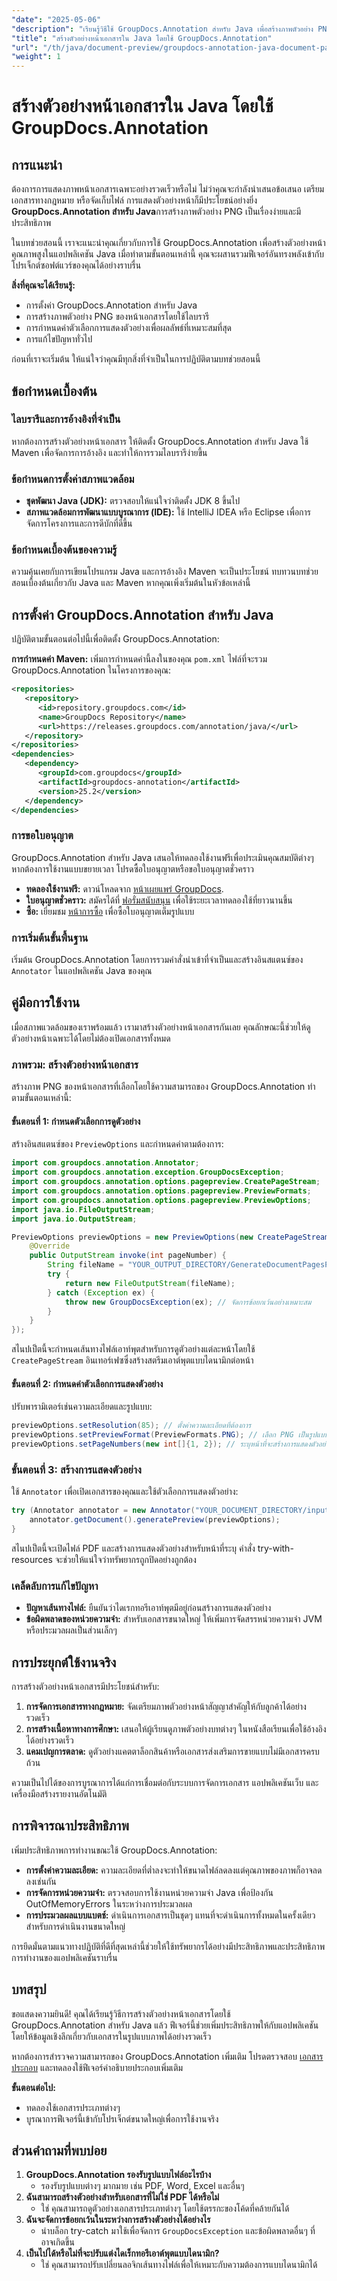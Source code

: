 ```yaml
---
"date": "2025-05-06"
"description": "เรียนรู้วิธีใช้ GroupDocs.Annotation สำหรับ Java เพื่อสร้างภาพตัวอย่าง PNG ที่มีคุณภาพสูงของหน้าเอกสาร ปรับปรุงซอฟต์แวร์ของคุณด้วยฟีเจอร์อันทรงพลังนี้"
"title": "สร้างตัวอย่างหน้าเอกสารใน Java โดยใช้ GroupDocs.Annotation"
"url": "/th/java/document-preview/groupdocs-annotation-java-document-page-previews/"
"weight": 1
---
```


# สร้างตัวอย่างหน้าเอกสารใน Java โดยใช้ GroupDocs.Annotation

## การแนะนำ

ต้องการการแสดงภาพหน้าเอกสารเฉพาะอย่างรวดเร็วหรือไม่ ไม่ว่าคุณจะกำลังนำเสนอข้อเสนอ เตรียมเอกสารทางกฎหมาย หรือจัดเก็บไฟล์ การแสดงตัวอย่างหน้าก็มีประโยชน์อย่างยิ่ง **GroupDocs.Annotation สำหรับ Java**การสร้างภาพตัวอย่าง PNG เป็นเรื่องง่ายและมีประสิทธิภาพ

ในบทช่วยสอนนี้ เราจะแนะนำคุณเกี่ยวกับการใช้ GroupDocs.Annotation เพื่อสร้างตัวอย่างหน้าคุณภาพสูงในแอปพลิเคชัน Java เมื่อทำตามขั้นตอนเหล่านี้ คุณจะผสานรวมฟีเจอร์อันทรงพลังเข้ากับโปรเจ็กต์ซอฟต์แวร์ของคุณได้อย่างราบรื่น

**สิ่งที่คุณจะได้เรียนรู้:**
- การตั้งค่า GroupDocs.Annotation สำหรับ Java
- การสร้างภาพตัวอย่าง PNG ของหน้าเอกสารโดยใช้ไลบรารี
- การกำหนดค่าตัวเลือกการแสดงตัวอย่างเพื่อผลลัพธ์ที่เหมาะสมที่สุด
- การแก้ไขปัญหาทั่วไป

ก่อนที่เราจะเริ่มต้น ให้แน่ใจว่าคุณมีทุกสิ่งที่จำเป็นในการปฏิบัติตามบทช่วยสอนนี้

## ข้อกำหนดเบื้องต้น

### ไลบรารีและการอ้างอิงที่จำเป็น
หากต้องการสร้างตัวอย่างหน้าเอกสาร ให้ติดตั้ง GroupDocs.Annotation สำหรับ Java ใช้ Maven เพื่อจัดการการอ้างอิง และทำให้การรวมไลบรารีง่ายขึ้น

### ข้อกำหนดการตั้งค่าสภาพแวดล้อม
- **ชุดพัฒนา Java (JDK):** ตรวจสอบให้แน่ใจว่าติดตั้ง JDK 8 ขึ้นไป
- **สภาพแวดล้อมการพัฒนาแบบบูรณาการ (IDE):** ใช้ IntelliJ IDEA หรือ Eclipse เพื่อการจัดการโครงการและการดีบักที่ดีขึ้น

### ข้อกำหนดเบื้องต้นของความรู้
ความคุ้นเคยกับการเขียนโปรแกรม Java และการอ้างอิง Maven จะเป็นประโยชน์ ทบทวนบทช่วยสอนเบื้องต้นเกี่ยวกับ Java และ Maven หากคุณเพิ่งเริ่มต้นในหัวข้อเหล่านี้

## การตั้งค่า GroupDocs.Annotation สำหรับ Java

ปฏิบัติตามขั้นตอนต่อไปนี้เพื่อติดตั้ง GroupDocs.Annotation:

**การกำหนดค่า Maven:**
เพิ่มการกำหนดค่านี้ลงในของคุณ `pom.xml` ไฟล์ที่จะรวม GroupDocs.Annotation ในโครงการของคุณ:
```xml
<repositories>
   <repository>
      <id>repository.groupdocs.com</id>
      <name>GroupDocs Repository</name>
      <url>https://releases.groupdocs.com/annotation/java/</url>
   </repository>
</repositories>
<dependencies>
   <dependency>
      <groupId>com.groupdocs</groupId>
      <artifactId>groupdocs-annotation</artifactId>
      <version>25.2</version>
   </dependency>
</dependencies>
```

### การขอใบอนุญาต
GroupDocs.Annotation สำหรับ Java เสนอให้ทดลองใช้งานฟรีเพื่อประเมินคุณสมบัติต่างๆ หากต้องการใช้งานแบบขยายเวลา โปรดซื้อใบอนุญาตหรือขอใบอนุญาตชั่วคราว

- **ทดลองใช้งานฟรี:** ดาวน์โหลดจาก [หน้าเผยแพร่ GroupDocs](https://releases-groupdocs.com/annotation/java/).
- **ใบอนุญาตชั่วคราว:** สมัครได้ที่ [ฟอรั่มสนับสนุน](https://forum.groupdocs.com/c/annotation/) เพื่อใช้ระยะเวลาทดลองใช้ที่ยาวนานขึ้น
- **ซื้อ:** เยี่ยมชม [หน้าการซื้อ](https://purchase.groupdocs.com/buy) เพื่อซื้อใบอนุญาตเต็มรูปแบบ

### การเริ่มต้นขั้นพื้นฐาน
เริ่มต้น GroupDocs.Annotation โดยการรวมคำสั่งนำเข้าที่จำเป็นและสร้างอินสแตนซ์ของ `Annotator` ในแอปพลิเคชัน Java ของคุณ

## คู่มือการใช้งาน
เมื่อสภาพแวดล้อมของเราพร้อมแล้ว เรามาสร้างตัวอย่างหน้าเอกสารกันเลย คุณลักษณะนี้ช่วยให้ดูตัวอย่างหน้าเฉพาะได้โดยไม่ต้องเปิดเอกสารทั้งหมด

### ภาพรวม: สร้างตัวอย่างหน้าเอกสาร
สร้างภาพ PNG ของหน้าเอกสารที่เลือกโดยใช้ความสามารถของ GroupDocs.Annotation ทำตามขั้นตอนเหล่านี้:

#### ขั้นตอนที่ 1: กำหนดตัวเลือกการดูตัวอย่าง
สร้างอินสแตนซ์ของ `PreviewOptions` และกำหนดค่าตามต้องการ:
```java
import com.groupdocs.annotation.Annotator;
import com.groupdocs.annotation.exception.GroupDocsException;
import com.groupdocs.annotation.options.pagepreview.CreatePageStream;
import com.groupdocs.annotation.options.pagepreview.PreviewFormats;
import com.groupdocs.annotation.options.pagepreview.PreviewOptions;
import java.io.FileOutputStream;
import java.io.OutputStream;

PreviewOptions previewOptions = new PreviewOptions(new CreatePageStream() {
    @Override
    public OutputStream invoke(int pageNumber) {
        String fileName = "YOUR_OUTPUT_DIRECTORY/GenerateDocumentPagesPreview_" + pageNumber + ".png";
        try {
            return new FileOutputStream(fileName);
        } catch (Exception ex) {
            throw new GroupDocsException(ex); // จัดการข้อยกเว้นอย่างเหมาะสม
        }
    }
});
```
สไนปเป็ตนี้จะกำหนดเส้นทางไฟล์เอาท์พุตสำหรับการดูตัวอย่างแต่ละหน้าโดยใช้ `CreatePageStream` อินเทอร์เฟซซึ่งสร้างสตรีมเอาต์พุตแบบไดนามิกต่อหน้า

#### ขั้นตอนที่ 2: กำหนดค่าตัวเลือกการแสดงตัวอย่าง
ปรับพารามิเตอร์เช่นความละเอียดและรูปแบบ:
```java
previewOptions.setResolution(85); // ตั้งค่าความละเอียดที่ต้องการ
previewOptions.setPreviewFormat(PreviewFormats.PNG); // เลือก PNG เป็นรูปแบบผลลัพธ์
previewOptions.setPageNumbers(new int[]{1, 2}); // ระบุหน้าที่จะสร้างการแสดงตัวอย่าง
```

### ขั้นตอนที่ 3: สร้างการแสดงตัวอย่าง
ใช้ `Annotator` เพื่อเปิดเอกสารของคุณและใช้ตัวเลือกการแสดงตัวอย่าง:
```java
try (Annotator annotator = new Annotator("YOUR_DOCUMENT_DIRECTORY/input.pdf")) {
    annotator.getDocument().generatePreview(previewOptions);
}
```
สไนปเป็ตนี้จะเปิดไฟล์ PDF และสร้างการแสดงตัวอย่างสำหรับหน้าที่ระบุ คำสั่ง try-with-resources จะช่วยให้แน่ใจว่าทรัพยากรถูกปิดอย่างถูกต้อง

### เคล็ดลับการแก้ไขปัญหา
- **ปัญหาเส้นทางไฟล์:** ยืนยันว่าไดเรกทอรีเอาท์พุตมีอยู่ก่อนสร้างการแสดงตัวอย่าง
- **ข้อผิดพลาดของหน่วยความจำ:** สำหรับเอกสารขนาดใหญ่ ให้เพิ่มการจัดสรรหน่วยความจำ JVM หรือประมวลผลเป็นส่วนเล็กๆ

## การประยุกต์ใช้งานจริง
การสร้างตัวอย่างหน้าเอกสารมีประโยชน์สำหรับ:
1. **การจัดการเอกสารทางกฎหมาย:** จัดเตรียมภาพตัวอย่างหน้าสัญญาสำคัญให้กับลูกค้าได้อย่างรวดเร็ว
2. **การสร้างเนื้อหาทางการศึกษา:** เสนอให้ผู้เรียนดูภาพตัวอย่างบทต่างๆ ในหนังสือเรียนเพื่อใช้อ้างอิงได้อย่างรวดเร็ว
3. **แคมเปญการตลาด:** ดูตัวอย่างแคตตาล็อกสินค้าหรือเอกสารส่งเสริมการขายแบบไม่มีเอกสารครบถ้วน

ความเป็นไปได้ของการบูรณาการได้แก่การเชื่อมต่อกับระบบการจัดการเอกสาร แอปพลิเคชันเว็บ และเครื่องมือสร้างรายงานอัตโนมัติ

## การพิจารณาประสิทธิภาพ
เพิ่มประสิทธิภาพการทำงานขณะใช้ GroupDocs.Annotation:
- **การตั้งค่าความละเอียด:** ความละเอียดที่ต่ำลงจะทำให้ขนาดไฟล์ลดลงแต่คุณภาพของภาพก็อาจลดลงเช่นกัน
- **การจัดการหน่วยความจำ:** ตรวจสอบการใช้งานหน่วยความจำ Java เพื่อป้องกัน OutOfMemoryErrors ในระหว่างการประมวลผล
- **การประมวลผลแบบแบตช์:** ดำเนินการเอกสารเป็นชุดๆ แทนที่จะดำเนินการทั้งหมดในครั้งเดียวสำหรับการดำเนินงานขนาดใหญ่

การยึดมั่นตามแนวทางปฏิบัติที่ดีที่สุดเหล่านี้ช่วยให้ใช้ทรัพยากรได้อย่างมีประสิทธิภาพและประสิทธิภาพการทำงานของแอปพลิเคชันราบรื่น

## บทสรุป
ขอแสดงความยินดี! คุณได้เรียนรู้วิธีการสร้างตัวอย่างหน้าเอกสารโดยใช้ GroupDocs.Annotation สำหรับ Java แล้ว ฟีเจอร์นี้ช่วยเพิ่มประสิทธิภาพให้กับแอปพลิเคชันโดยให้ข้อมูลเชิงลึกเกี่ยวกับเอกสารในรูปแบบภาพได้อย่างรวดเร็ว

หากต้องการสำรวจความสามารถของ GroupDocs.Annotation เพิ่มเติม โปรดตรวจสอบ [เอกสารประกอบ](https://docs.groupdocs.com/annotation/java/) และทดลองใช้ฟีเจอร์คำอธิบายประกอบเพิ่มเติม

**ขั้นตอนต่อไป:**
- ทดลองใช้เอกสารประเภทต่างๆ
- บูรณาการฟีเจอร์นี้เข้ากับโปรเจ็กต์ขนาดใหญ่เพื่อการใช้งานจริง

## ส่วนคำถามที่พบบ่อย
1. **GroupDocs.Annotation รองรับรูปแบบไฟล์อะไรบ้าง**
   - รองรับรูปแบบต่างๆ มากมาย เช่น PDF, Word, Excel และอื่นๆ
2. **ฉันสามารถสร้างตัวอย่างสำหรับเอกสารที่ไม่ใช่ PDF ได้หรือไม่**
   - ใช่ คุณสามารถดูตัวอย่างเอกสารประเภทต่างๆ โดยใช้ตรรกะของโค้ดที่คล้ายกันได้
3. **ฉันจะจัดการข้อยกเว้นในระหว่างการสร้างตัวอย่างได้อย่างไร**
   - นำบล็อก try-catch มาใช้เพื่อจัดการ `GroupDocsException` และข้อผิดพลาดอื่นๆ ที่อาจเกิดขึ้น
4. **เป็นไปได้หรือไม่ที่จะปรับแต่งไดเร็กทอรีเอาต์พุตแบบไดนามิก?**
   - ใช่ คุณสามารถปรับเปลี่ยนลอจิกเส้นทางไฟล์เพื่อให้เหมาะกับความต้องการแบบไดนามิกได้